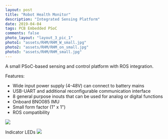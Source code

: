 ```yaml
---
layout: post
title: "Robot Health Monitor"
description: "Integrated Sensing Platform"
date: 2019-04-04
tags: PCB Embedded PSoC
comments: false
photo_layout: "layout_3_pic_1"
photo1: "assets/RHM/RHM_W_small.jpg"
photo2: "assets/RHM/RHM_on_small.jpg"
photo3: "assets/RHM/RHM_small.jpg"
---
```

A small PSoC-based sensing and control platform with ROS integration.

Features:
- Wide input power supply (4-48V) can connect to battery mains
- USB-UART and additional reconfigurable communication interface
- 8 general purpose inouts that can be used for analog or digital functions
- Onboard BNO085 IMU
- Small form factor (1" x 1")
- ROS compatibility

<img src="https://nick-paiva.github.io/assets/RHM/RHM.jpg">

Indicator LEDs
<img src="https://nick-paiva.github.io/assets/RHM/RHM_on.jpg">
